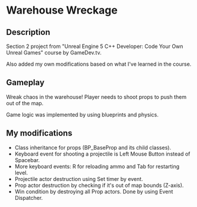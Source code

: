 # Warehouse Wreckage
## Description
Section 2 project from "Unreal Engine 5 C++ Developer: Code Your Own Unreal Games" course by GameDev.tv.

Also added my own modifications based on what I've learned in the course.

## Gameplay
Wreak chaos in the warehouse! Player needs to shoot props to push them out of the map.

Game logic was implemented by using blueprints and physics.

## My modifications
* Class inheritance for props (BP_BaseProp and its child classes).
* Keyboard event for shooting a projectile is Left Mouse Button instead of Spacebar.
* More keyboard events: R for reloading ammo and Tab for restarting level.
* Projectile actor destruction using Set timer by event.
* Prop actor destruction by checking if it's out of map bounds (Z-axis).
* Win condition by destroying all Prop actors. Done by using Event Dispatcher.
